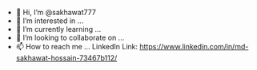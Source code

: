- 👋 Hi, I’m @sakhawat777
- 👀 I’m interested in ...
- 🌱 I’m currently learning ...
- 💞️ I’m looking to collaborate on ...
- 📫 How to reach me ...
LinkedIn Link: https://www.linkedin.com/in/md-sakhawat-hossain-73467b112/
<!---
sakhawat777/sakhawat777 is a ✨ special ✨ repository because its `README.md` (this file) appears on your GitHub profile.
You can click the Preview link to take a look at your changes.
--->
